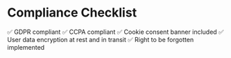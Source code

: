 # Compliance Checklist

✅ GDPR compliant
✅ CCPA compliant
✅ Cookie consent banner included
✅ User data encryption at rest and in transit
✅ Right to be forgotten implemented